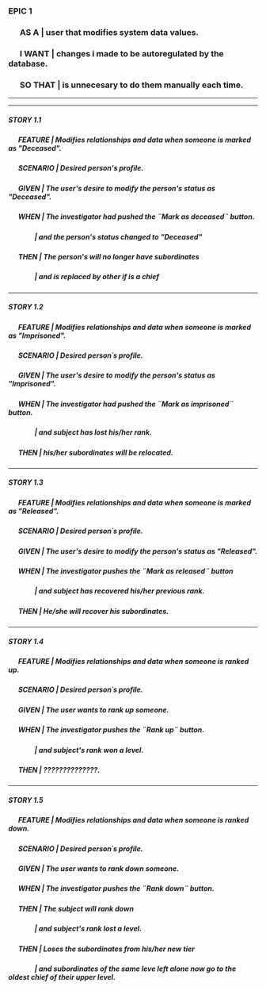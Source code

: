 ### EPIC 1  

### &nbsp; &nbsp; &nbsp; AS A | user that modifies system data values.  
 
### &nbsp; &nbsp; &nbsp; I WANT  | changes i made to be autoregulated by the database.  

### &nbsp; &nbsp; &nbsp; SO THAT  | is unnecesary to do them manually each time.  

--------------------------------------------------------------------------------
--------------------------------------------------------------------------------

##### STORY 1.1   

##### &nbsp; &nbsp; &nbsp; FEATURE |  Modifies relationships and data when someone is marked as "Deceased".
##### &nbsp; &nbsp; &nbsp; SCENARIO | Desired person's profile.   
##### &nbsp; &nbsp; &nbsp; GIVEN | The user's desire to modify the person's status as "Deceased".    
##### &nbsp; &nbsp; &nbsp; WHEN | The investigator had pushed the ¨Mark as deceased¨ button.
##### &nbsp; &nbsp; &nbsp; &nbsp; &nbsp; &nbsp; &nbsp; &nbsp; | and the person's status changed to "Deceased" 
##### &nbsp; &nbsp; &nbsp; THEN | The person's will no longer have subordinates
##### &nbsp; &nbsp; &nbsp; &nbsp; &nbsp; &nbsp; &nbsp; &nbsp; | and is replaced by other if is a chief

--------------------------------------------------------------------------------
##### STORY 1.2    

##### &nbsp; &nbsp; &nbsp; FEATURE |  Modifies relationships and data when someone is marked as "Imprisoned".
##### &nbsp; &nbsp; &nbsp; SCENARIO | Desired person´s profile.     
##### &nbsp; &nbsp; &nbsp; GIVEN | The user's desire to modify the person's status as "Imprisoned".     
##### &nbsp; &nbsp; &nbsp; WHEN | The investigator had pushed the ¨Mark as imprisoned¨ button.
##### &nbsp; &nbsp; &nbsp; &nbsp; &nbsp; &nbsp; &nbsp; &nbsp; | and subject has lost his/her rank.
##### &nbsp; &nbsp; &nbsp; THEN |  his/her subordinates will be relocated.


--------------------------------------------------------------------------------
##### STORY 1.3  

##### &nbsp; &nbsp; &nbsp; FEATURE |  Modifies relationships and data when someone is marked as "Released".
##### &nbsp; &nbsp; &nbsp; SCENARIO | Desired person´s profile.     
##### &nbsp; &nbsp; &nbsp; GIVEN | The user's desire to modify the person's status as "Released". 
##### &nbsp; &nbsp; &nbsp; WHEN | The investigator pushes the ¨Mark as released¨ button
##### &nbsp; &nbsp; &nbsp; &nbsp; &nbsp; &nbsp; &nbsp; &nbsp; | and subject has recovered his/her previous rank.
##### &nbsp; &nbsp; &nbsp; THEN | He/she will recover his subordinates.

--------------------------------------------------------------------------------
##### STORY 1.4   

##### &nbsp; &nbsp; &nbsp; FEATURE |  Modifies relationships and data when someone is ranked up.
##### &nbsp; &nbsp; &nbsp; SCENARIO | Desired person´s profile.   
##### &nbsp; &nbsp; &nbsp; GIVEN | The user wants to rank up someone.  
##### &nbsp; &nbsp; &nbsp; WHEN | The investigator pushes the ¨Rank up¨ button.
##### &nbsp; &nbsp; &nbsp; &nbsp; &nbsp; &nbsp; &nbsp; &nbsp; | and subject's rank won a level.
##### &nbsp; &nbsp; &nbsp; THEN | *??????????????*.

--------------------------------------------------------------------------------
##### STORY 1.5   

##### &nbsp; &nbsp; &nbsp; FEATURE |   Modifies relationships and data when someone is ranked down.
##### &nbsp; &nbsp; &nbsp; SCENARIO | Desired person´s profile.    
##### &nbsp; &nbsp; &nbsp; GIVEN | The user wants to rank down someone.    
##### &nbsp; &nbsp; &nbsp; WHEN | The investigator pushes the ¨Rank down¨ button.
##### &nbsp; &nbsp; &nbsp; THEN | The subject will rank down 
##### &nbsp; &nbsp; &nbsp; &nbsp; &nbsp; &nbsp; &nbsp; &nbsp; | and subject's rank lost a level.
##### &nbsp; &nbsp; &nbsp; THEN | Loses the subordinates from his/her new tier 
##### &nbsp; &nbsp; &nbsp; &nbsp; &nbsp; &nbsp; &nbsp; &nbsp; | and subordinates of the same leve left alone now go to the oldest chief of their upper level.
